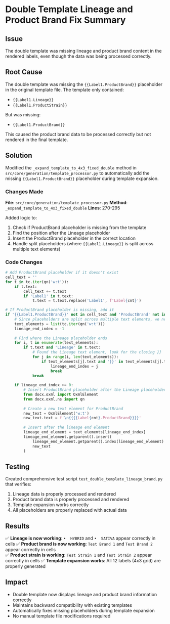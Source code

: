 # Double Template Lineage and Product Brand Fix Summary

## Issue
The double template was missing lineage and product brand content in the rendered labels, even though the data was being processed correctly.

## Root Cause
The double template was missing the `{{Label1.ProductBrand}}` placeholder in the original template file. The template only contained:
- `{{Label1.Lineage}}`
- `{{Label1.ProductStrain}}`

But was missing:
- `{{Label1.ProductBrand}}`

This caused the product brand data to be processed correctly but not rendered in the final template.

## Solution
Modified the `_expand_template_to_4x3_fixed_double` method in `src/core/generation/template_processor.py` to automatically add the missing `{{Label1.ProductBrand}}` placeholder during template expansion.

### Changes Made

**File**: `src/core/generation/template_processor.py`
**Method**: `_expand_template_to_4x3_fixed_double`
**Lines**: 270-295

Added logic to:
1. Check if ProductBrand placeholder is missing from the template
2. Find the position after the Lineage placeholder
3. Insert the ProductBrand placeholder in the correct location
4. Handle split placeholders (where `{{Label1.Lineage}}` is split across multiple text elements)

### Code Changes

```python
# Add ProductBrand placeholder if it doesn't exist
cell_text = ''
for t in tc.iter(qn('w:t')):
    if t.text:
        cell_text += t.text
        if 'Label1' in t.text:
            t.text = t.text.replace('Label1', f'Label{cnt}')

# If ProductBrand placeholder is missing, add it
if '{{Label1.ProductBrand}}' not in cell_text and 'ProductBrand' not in cell_text:
    # Since placeholders are split across multiple text elements, we need to find the right position
    text_elements = list(tc.iter(qn('w:t')))
    lineage_end_index = -1
    
    # Find where the Lineage placeholder ends
    for i, t in enumerate(text_elements):
        if t.text and 'Lineage' in t.text:
            # Found the Lineage text element, look for the closing }}
            for j in range(i, len(text_elements)):
                if text_elements[j].text and '}}' in text_elements[j].text:
                    lineage_end_index = j
                    break
            break
    
    if lineage_end_index >= 0:
        # Insert ProductBrand placeholder after the Lineage placeholder
        from docx.oxml import OxmlElement
        from docx.oxml.ns import qn
        
        # Create a new text element for ProductBrand
        new_text = OxmlElement('w:t')
        new_text.text = f'\n{{{{Label{cnt}.ProductBrand}}}}'
        
        # Insert after the lineage end element
        lineage_end_element = text_elements[lineage_end_index]
        lineage_end_element.getparent().insert(
            lineage_end_element.getparent().index(lineage_end_element) + 1, 
            new_text
        )
```

## Testing
Created comprehensive test script `test_double_template_lineage_brand.py` that verifies:
1. Lineage data is properly processed and rendered
2. Product brand data is properly processed and rendered
3. Template expansion works correctly
4. All placeholders are properly replaced with actual data

## Results
✅ **Lineage is now working**: `•  HYBRID` and `•  SATIVA` appear correctly in cells
✅ **Product brand is now working**: `Test Brand 1` and `Test Brand 2` appear correctly in cells  
✅ **Product strain is working**: `Test Strain 1` and `Test Strain 2` appear correctly in cells
✅ **Template expansion works**: All 12 labels (4x3 grid) are properly generated

## Impact
- Double template now displays lineage and product brand information correctly
- Maintains backward compatibility with existing templates
- Automatically fixes missing placeholders during template expansion
- No manual template file modifications required 